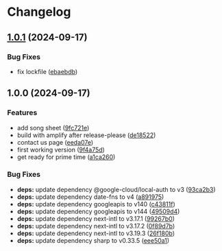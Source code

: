 # Changelog

## [1.0.1](https://github.com/patrickjmcd/the-irish-aires/compare/v1.0.0...v1.0.1) (2024-09-17)


### Bug Fixes

* fix lockfile ([ebaebdb](https://github.com/patrickjmcd/the-irish-aires/commit/ebaebdb08f7910f4e1e582e3354c090008de74da))

## 1.0.0 (2024-09-17)


### Features

* add song sheet ([9fc721e](https://github.com/patrickjmcd/the-irish-aires/commit/9fc721e22c03d7723da60f2ce876ed9d304338b4))
* build with amplify after release-please ([de18522](https://github.com/patrickjmcd/the-irish-aires/commit/de18522b67cbef266c9d07b0311294aeb8e3386d))
* contact us page ([eeda07e](https://github.com/patrickjmcd/the-irish-aires/commit/eeda07e0df7c24ad2979ec68e45dfa9bdd323701))
* first working version ([9f4a75d](https://github.com/patrickjmcd/the-irish-aires/commit/9f4a75d1a21746e73653fa81e9137f0a20baf1f5))
* get ready for prime time ([a1ca260](https://github.com/patrickjmcd/the-irish-aires/commit/a1ca26060a6eb3169cbb8665a1d9b0394c16ad01))


### Bug Fixes

* **deps:** update dependency @google-cloud/local-auth to v3 ([93ca2b3](https://github.com/patrickjmcd/the-irish-aires/commit/93ca2b375fff7689a63dcdbe6959a935833629bb))
* **deps:** update dependency date-fns to v4 ([a891975](https://github.com/patrickjmcd/the-irish-aires/commit/a8919751c11041c83838a74b8a339e9e15bbe205))
* **deps:** update dependency googleapis to v140 ([c43811f](https://github.com/patrickjmcd/the-irish-aires/commit/c43811fbbd20377343aa1aae2d682c0b8f72d716))
* **deps:** update dependency googleapis to v144 ([49509d4](https://github.com/patrickjmcd/the-irish-aires/commit/49509d43084055bb80dec0dfe4d9e9df4c693f53))
* **deps:** update dependency next-intl to v3.17.1 ([99267b0](https://github.com/patrickjmcd/the-irish-aires/commit/99267b0e028aeadf42d88b8b8ca7a5333ecc0630))
* **deps:** update dependency next-intl to v3.17.2 ([0f89d7b](https://github.com/patrickjmcd/the-irish-aires/commit/0f89d7b3b9dfe2d7c04541f6ce17bcc58405dc67))
* **deps:** update dependency next-intl to v3.19.3 ([26f180b](https://github.com/patrickjmcd/the-irish-aires/commit/26f180b40a895c10c87eb431dea98c8a48b6007a))
* **deps:** update dependency sharp to v0.33.5 ([eee50a1](https://github.com/patrickjmcd/the-irish-aires/commit/eee50a10bc4c07337cf78fa0d434b95f48f37aa6))
